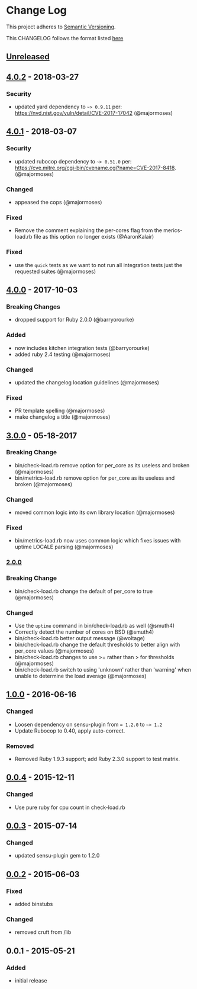 # Change Log
This project adheres to [Semantic Versioning](http://semver.org/).

This CHANGELOG follows the format listed [here](https://github.com/sensu-plugins/community/blob/master/HOW_WE_CHANGELOG.md)

## [Unreleased]

## [4.0.2] - 2018-03-27
### Security
- updated yard dependency to `~> 0.9.11` per: https://nvd.nist.gov/vuln/detail/CVE-2017-17042 (@majormoses)

## [4.0.1] - 2018-03-07
### Security
- updated rubocop dependency to `~> 0.51.0` per: https://cve.mitre.org/cgi-bin/cvename.cgi?name=CVE-2017-8418. (@majormoses)

### Changed
- appeased the cops (@majormoses)

### Fixed
- Remove the comment explaining the per-cores flag from the merics-load.rb file as this option no longer exists (@AaronKalair)

### Fixed
- use the `quick` tests as we want to not run all integration tests just the requested suites (@majormoses)

## [4.0.0] - 2017-10-03
### Breaking Changes
- dropped support for Ruby 2.0.0 (@barryorourke)

### Added
- now includes kitchen integration tests (@barryorourke)
- added ruby 2.4 testing (@majormoses)

### Changed
- updated the changelog location guidelines (@majormoses)

### Fixed
- PR template spelling (@majormoses)
- make changelog a title (@majormoses)

## [3.0.0] - 05-18-2017
### Breaking Change
- bin/check-load.rb remove option for per_core as its useless and broken (@majormoses)
- bin/metrics-load.rb remove option for per_core as its useless and broken (@majormoses)

### Changed
- moved common logic into its own library location (@majormoses)
### Fixed
- bin/metrics-load.rb now uses common logic which fixes issues with uptime LOCALE parsing (@majormoses)

### [2.0.0]
### Breaking Change
- bin/check-load.rb change the default of per_core to true (@majormoses)
### Changed
- Use the `uptime` command in bin/check-load.rb as well (@smuth4)
- Correctly detect the number of cores on BSD (@smuth4)
- bin/check-load.rb better output message (@woltage)
- bin/check-load.rb change the default thresholds to better align with per_core values (@majormoses)
- bin/check-load.rb changes to use >= rather than > for thresholds (@majormoses)
- bin/check-load.rb switch to using 'unknown' rather than 'warning' when unable to determine the load average (@majormoses)

## [1.0.0] - 2016-06-16
### Changed
- Loosen dependency on sensu-plugin from `= 1.2.0` to `~> 1.2`
- Update Rubocop to 0.40, apply auto-correct.

### Removed
- Removed Ruby 1.9.3 support; add Ruby 2.3.0 support to test matrix.

## [0.0.4] - 2015-12-11
### Changed
- Use pure ruby for cpu count in check-load.rb

## [0.0.3] - 2015-07-14
### Changed
- updated sensu-plugin gem to 1.2.0

## [0.0.2] - 2015-06-03
### Fixed
- added binstubs

### Changed
- removed cruft from /lib

## 0.0.1 - 2015-05-21
### Added
- initial release

[Unreleased]: https://github.com/sensu-plugins/sensu-plugins-load-checks/compare/4.0.2...HEAD
[4.0.2]: https://github.com/sensu-plugins/sensu-plugins-load-checks/compare/4.0.1...4.0.2
[4.0.1]: https://github.com/sensu-plugins/sensu-plugins-load-checks/compare/4.0.0...4.0.1
[4.0.0]: https://github.com/sensu-plugins/sensu-plugins-load-checks/compare/3.0.0...4.0.0
[3.0.0]: https://github.com/sensu-plugins/sensu-plugins-load-checks/compare/2.0.0...3.0.0
[2.0.0]: https://github.com/sensu-plugins/sensu-plugins-load-checks/compare/1.0.0...2.0.0
[1.0.0]: https://github.com/sensu-plugins/sensu-plugins-load-checks/compare/0.0.4...1.0.0
[0.0.4]: https://github.com/sensu-plugins/sensu-plugins-load-checks/compare/0.0.3...0.0.4
[0.0.3]: https://github.com/sensu-plugins/sensu-plugins-load-checks/compare/0.0.2...0.0.3
[0.0.2]: https://github.com/sensu-plugins/sensu-plugins-load-checks/compare/0.0.1...0.0.2
